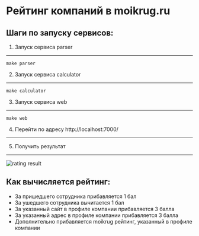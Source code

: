 # Рейтинг компаний в moikrug.ru

## Шаги по запуску сервисов:

1. Запуск сервиса parser
-----------------------

```
make parser
```


2. Запуск сервиса calculator
-----------------------

```
make calculator
```


3. Запуск сервиса web
-----------------------

```
make web
```


4. Перейти по адресу http://localhost:7000/
-----------------------


5. Получить результат
-----------------------
![rating result](https://imgur.com/V69iy7J.png)



Как вычисляется рейтинг:
-----------------------

- За пришедшего сотрудника прибавляется 1 бал
- За ушедшего сотрудника вычитается 1 бал
- За указанный сайт в профиле компании прибавляется 3 балла
- За указанный адрес в профиле компании прибавляется 3 балла
- Дополнительно прибавляется moikrug рейтинг, указанный в профиле компании 

